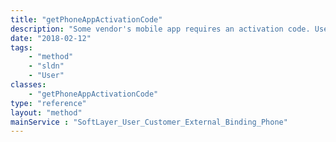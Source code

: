 ```yaml
---
title: "getPhoneAppActivationCode"
description: "Some vendor's mobile app requires an activation code. Use this method to get an activation data. "
date: "2018-02-12"
tags:
    - "method"
    - "sldn"
    - "User"
classes:
    - "getPhoneAppActivationCode"
type: "reference"
layout: "method"
mainService : "SoftLayer_User_Customer_External_Binding_Phone"
---
```

